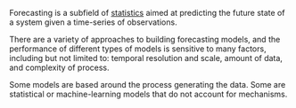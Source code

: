 Forecasting is a subfield of [statistics](statistics.md) aimed at predicting the future state of a system given a time-series of observations. 

There are a variety of approaches to building forecasting models, and the performance of different types of models is sensitive to many factors, including but not limited to: temporal resolution and scale, amount of data, and complexity of process.

Some models are based around the process generating the data.
Some are statistical or machine-learning models that do not account for mechanisms.


